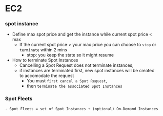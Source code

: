 # EC2
### spot instance
- Define max spot price and get the instance while current spot price < max 
    - If the current spot price > your max price you can choose to `stop` or `terminate` within 2 mins
        - stop: you keep the state so it might resume
- How to terminate Spot Instances
    - Cancelling a Spot Request does not terminate instances, 
    - if instances are terminated first, new spot instances will be created to accomodate the request 
        - You must `first cancel a Spot Request`, 
        - then `terminate the associated Spot Instances`

### Spot Fleets
    - Spot Fleets = set of Spot Instances + (optional) On-Demand Instances